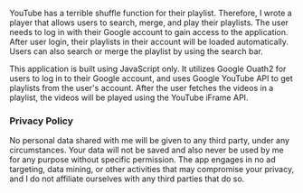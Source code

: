 YouTube has a terrible shuffle function for their playlist. Therefore, I wrote a player that allows users to search, merge, and play their playlists. The user needs to log in with their Google account to gain access to the application. After user login, their playlists in their account will be loaded automatically. Users can also search or merge the playlist by using the search bar.

This application is built using JavaScript only. It utilizes Google Ouath2 for users to log in to their Google account, and uses Google YouTube API to get playlists from the user's account. After the user fetches the videos in a playlist, the videos will be played using the YouTube iFrame API.

### Privacy Policy
No personal data shared with me will be given to any third party, under any circumstances. Your data will not be saved and also never be used by me for any purpose without specific permission.
The app engages in no ad targeting, data mining, or other activities that may compromise your privacy, and I do not affiliate ourselves with any third parties that do so.
